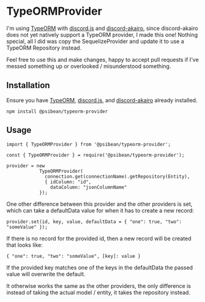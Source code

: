 # TypeORMProvider

I'm using [TypeORM](https://github.com/typeorm/typeorm) with [discord.js](https://github.com/discordjs/discord.js) and [discord-akairo](https://github.com/discord-akairo), since discord-akairo does not yet natively support a TypeORM provider, I made this one! Nothing special, all I did was copy the SequelizeProvider and update it to use a TypeORM Repository instead.

Feel free to use this and make changes, happy to accept pull requests if I've messed something up or overlooked / misunderstood something.

## Installation
Ensure you have [TypeORM](https://github.com/typeorm/typeorm), [discord.js](https://github.com/discordjs/discord.js), and [discord-akairo](https://github.com/discord-akairo) already installed.

```
npm install @psibean/typeorm-provider
```

## Usage

```
import { TypeORMProvider } from '@psibean/typeorm-provider';
```
```
const { TypeORMProvider } = require('@psibean/typeorm-provider');
```
```
provider = new 
            TypeORMProvider(
              connection.get(connectionName).getRepository(Entity), 
              { idColumn: "id", 
                dataColumn: "jsonColumnName" 
            });
```

One other difference between this provider and the other providers is set, which can take a defaultData value for when it has to create a new record:

```
provider.set(id, key, value, defaultData = { "one": true, "two": "someValue" });
```

If there is no record for the provided id, then a new record will be created that looks like:
```
{ "one": true, "two": "someValue", [key]: value } 
```

If the provided key matches one of the keys in the defaultData the passed value will overwrite the default.

It otherwise works the same as the other providers, the only difference is instead of taking the actual model / entity, it takes the repository instead.